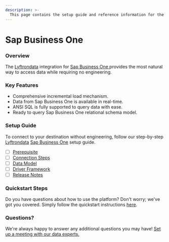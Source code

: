 ```yaml
---
description: >-
  This page contains the setup guide and reference information for the Sap Business One source connector.
---
```


# Sap Business One

### Overview

The [Lyftrondata](https://www.lyftrondata.com/) integration for [Sap Business One](https://www.lyftrondata.com/integration/sap-business-one/)[ ](https://www.lyftrondata.com/integration/sap-business-one/)provides the most natural way to access data while requiring no engineering.

### Key Features

* Comprehensive incremental load mechanism.
* Data from Sap Business One is available in real-time.&#x20;
* ANSI SQL is fully supported to query data with ease.
* Ready to query Sap Business One relational schema model.

### Setup Guide

To connect to your destination without engineering, follow our step-by-step [Lyftrondata](https://www.lyftrondata.com/)  [Sap Business One](https://www.lyftrondata.com/integration/sap-business-one/) setup guide.

* [ ] [Prerequisite](../../finance-analytics/sap-business-one/prerequisite.md)
* [ ] [Connection Steps](../../finance-analytics/sap-business-one/connection-steps.md)
* [ ] [Data Model](../../finance-analytics/sap-business-one/data-model/)
* [ ] [Driver Framework](../../finance-analytics/sap-business-one/driver-framework/)
* [ ] [Release Notes](../../finance-analytics/sap-business-one/release-notes.md)

### Quickstart Steps

Do you have questions about how to use the platform? Don't worry; we've got you covered. Simply follow the quickstart instructions [here](../../../quickstart-steps.md).

### Questions? <a href="#questions" id="questions"></a>

We're always happy to answer any additional questions you may have! [Set up a meeting with our data experts.](https://www.lyftrondata.com/book-a-meeting/)

